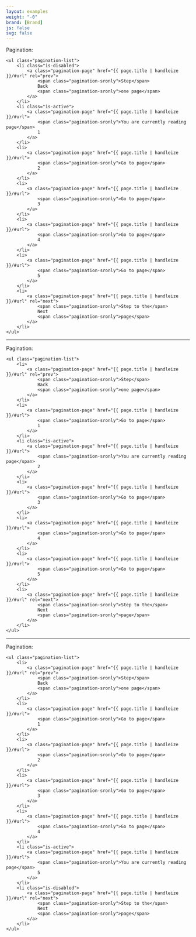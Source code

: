 ```yaml
---
layout: examples
weight: "-0"
brand: [Brand]
js: false
svg: false
---
```


<div class="pagination">
	<span class="pagination-sronly">Pagination:</span>

	<ul class="pagination-list">
		<li class="is-disabled">
			<a class="pagination-page" href="{{ page.title | handleize }}/#url" rel="prev">
				<span class="pagination-sronly">Step</span>
				Back
				<span class="pagination-sronly">one page</span>
			</a>
		</li>
		<li class="is-active">
			<a class="pagination-page" href="{{ page.title | handleize }}/#url">
				<span class="pagination-sronly">You are currently reading page</span>
				1
			</a>
		</li>
		<li>
			<a class="pagination-page" href="{{ page.title | handleize }}/#url">
				<span class="pagination-sronly">Go to page</span>
				2
			</a>
		</li>
		<li>
			<a class="pagination-page" href="{{ page.title | handleize }}/#url">
				<span class="pagination-sronly">Go to page</span>
				3
			</a>
		</li>
		<li>
			<a class="pagination-page" href="{{ page.title | handleize }}/#url">
				<span class="pagination-sronly">Go to page</span>
				4
			</a>
		</li>
		<li>
			<a class="pagination-page" href="{{ page.title | handleize }}/#url">
				<span class="pagination-sronly">Go to page</span>
				5
			</a>
		</li>
		<li>
			<a class="pagination-page" href="{{ page.title | handleize }}/#url" rel="next">
				<span class="pagination-sronly">Step to the</span>
				Next
				<span class="pagination-sronly">page</span>
			</a>
		</li>
	</ul>
</div>

<hr>

<div class="pagination">
	<span class="pagination-sronly">Pagination:</span>

	<ul class="pagination-list">
		<li>
			<a class="pagination-page" href="{{ page.title | handleize }}/#url" rel="prev">
				<span class="pagination-sronly">Step</span>
				Back
				<span class="pagination-sronly">one page</span>
			</a>
		</li>
		<li>
			<a class="pagination-page" href="{{ page.title | handleize }}/#url">
				<span class="pagination-sronly">Go to page</span>
				1
			</a>
		</li>
		<li class="is-active">
			<a class="pagination-page" href="{{ page.title | handleize }}/#url">
				<span class="pagination-sronly">You are currently reading page</span>
				2
			</a>
		</li>
		<li>
			<a class="pagination-page" href="{{ page.title | handleize }}/#url">
				<span class="pagination-sronly">Go to page</span>
				3
			</a>
		</li>
		<li>
			<a class="pagination-page" href="{{ page.title | handleize }}/#url">
				<span class="pagination-sronly">Go to page</span>
				4
			</a>
		</li>
		<li>
			<a class="pagination-page" href="{{ page.title | handleize }}/#url">
				<span class="pagination-sronly">Go to page</span>
				5
			</a>
		</li>
		<li>
			<a class="pagination-page" href="{{ page.title | handleize }}/#url" rel="next">
				<span class="pagination-sronly">Step to the</span>
				Next
				<span class="pagination-sronly">page</span>
			</a>
		</li>
	</ul>
</div>

<hr>

<div class="pagination">
	<span class="pagination-sronly">Pagination:</span>

	<ul class="pagination-list">
		<li>
			<a class="pagination-page" href="{{ page.title | handleize }}/#url" rel="prev">
				<span class="pagination-sronly">Step</span>
				Back
				<span class="pagination-sronly">one page</span>
			</a>
		</li>
		<li>
			<a class="pagination-page" href="{{ page.title | handleize }}/#url">
				<span class="pagination-sronly">Go to page</span>
				1
			</a>
		</li>
		<li>
			<a class="pagination-page" href="{{ page.title | handleize }}/#url">
				<span class="pagination-sronly">Go to page</span>
				2
			</a>
		</li>
		<li>
			<a class="pagination-page" href="{{ page.title | handleize }}/#url">
				<span class="pagination-sronly">Go to page</span>
				3
			</a>
		</li>
		<li>
			<a class="pagination-page" href="{{ page.title | handleize }}/#url">
				<span class="pagination-sronly">Go to page</span>
				4
			</a>
		</li>
		<li class="is-active">
			<a class="pagination-page" href="{{ page.title | handleize }}/#url">
				<span class="pagination-sronly">You are currently reading page</span>
				5
			</a>
		</li>
		<li class="is-disabled">
			<a class="pagination-page" href="{{ page.title | handleize }}/#url" rel="next">
				<span class="pagination-sronly">Step to the</span>
				Next
				<span class="pagination-sronly">page</span>
			</a>
		</li>
	</ul>
</div>